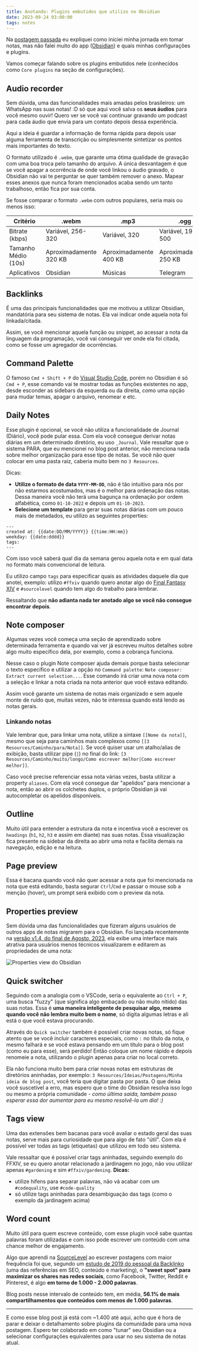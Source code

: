 ```yaml
---
title: Anotando: Plugins embutidos que utilizo no Obsidian
date: 2023-09-24 03:00:00
tags: notes
---
```


Na [postagem passada](https://wevtimoteo.github.io/posts/2023-09-23-tomando-notas-como-desenvolvedor-de-software.html) eu expliquei como iniciei minha jornada em tomar notas, mas não falei muito do app ([Obsidian](https://obsidian.md)) e quais minhas configurações e plugins.

Vamos começar falando sobre os plugins embutidos nele (conhecidos como `Core plugins` na seção de configurações).

## Audio recorder

Sem dúvida, uma das funcionalidades mais amadas pelos brasileiros: um WhatsApp nas suas notas! :D só que aqui você salva os **seus áudios** para você mesmo ouvir! Quero ver se você vai continuar gravando um podcast para cada áudio que envia para um contato depois dessa experiência.

Aqui a ideia é guardar a informação de forma rápida para depois usar alguma ferramenta de transcrição ou simplesmente sintetizar os pontos mais importantes do texto.

O formato utilizado é `.webm`, que garante uma ótima qualidade de gravação com uma boa troca pelo tamanho do arquivo. A única desvantagem é que se você apagar a ocorrência de onde você linkou o áudio gravado, o Obsidian não vai te perguntar se quer também remover o anexo. Mapear esses anexos que nunca foram mencionados acaba sendo um tanto trabalhoso, então fica por sua conta.

Se fosse comparar o formato `.webm` com outros populares, seria mais ou menos isso:

| Critério            | .webm                  | .mp3                   | .ogg                   | .opus                 |
| ------------------- | ---------------------- | ---------------------- | ---------------------- | --------------------- |
| Bitrate (kbps)      | Variável, 256-320      | Variável, 320          | Variável, 192-500      | Variável, 6-510       |
| Tamanho Médio (10s) | Aproximadamente 320 KB | Aproximadamente 400 KB | Aproximadamente 250 KB | Aproximadamente 80 KB |
| Aplicativos         | Obsidian               | Músicas                | Telegram               | WhatsApp              |

## Backlinks

É uma das principais funcionalidades que me motivou a utilizar Obsidian, mandatória para seu sistema de notas. Ela vai indicar onde aquela nota foi linkada/citada.

Assim, se você mencionar aquela função ou snippet, ao acessar a nota da linguagem da programação, você vai conseguir ver onde ela foi citada, como se fosse um agregador de ocorrências.

## Command Palette

O famoso `Cmd + Shift + P` do [Visual Studio Code](https://code.visualstudio.com/), porém no Obsidian é só `Cmd + P`, esse comando vai te mostrar todas as funções existentes no app, desde esconder as sidebars da esquerda ou da direita, como uma opção para mudar temas, apagar o arquivo, renomear e etc.

## Daily Notes

Esse plugin é opcional, se você não utiliza a funcionalidade de Journal (Diário), você pode pular essa. Com ela você consegue derivar notas diárias em um determinado diretório, eu uso `_Journal`. Vale ressaltar que o sistema PARA, que eu mencionei no blog post anterior, não menciona nada sobre melhor organização para esse tipo de notas. Se você não quer colocar em uma pasta raiz, caberia muito bem no `3 Resources`.

Dicas:

- **Utilize o formato de data `YYYY-MM-DD`**, não é tão intuitivo para nós por não estarmos acostumados, mas é o melhor para ordenação das notas. Dessa maneira você não terá uma bagunça na ordenação por ordem alfabética, como `01-10-2022` e depois um `01-10-2023`.
- **Selecione um template** para gerar suas notas diárias com um pouco mais de metadados, eu utilizo as seguintes properties:

```
---
created at: {{date:DD/MM/YYYY}} {{time:HH:mm}}
weekday: {{date:dddd}}
tags:
---
```

Com isso você saberá qual dia da semana gerou aquela nota e em qual data no formato mais convencional de leitura.

Eu utilizo campo `tags` para especificar quais as atividades daquele dia que anotei, exemplo: utilizo `#ffxiv` quando quero anotar algo do [Final Fantasy XIV](https://na.finalfantasyxiv.com/) e `#sourcelevel` quando tem algo do trabalho para lembrar.

Ressaltando que **não adianta nada ter anotado algo se você não consegue encontrar depois**.

## Note composer

Algumas vezes você começa uma seção de aprendizado sobre determinada ferramenta e quando vai ver já escreveu muitos detalhes sobre algo muito específico dela, por exemplo, como a cobrança funciona.

Nesse caso o plugin Note composer ajuda demais porque basta selecionar o texto específico e utilizar a opção no `Command palette`: `Note composer: Extract current selection...`. Esse comando irá criar uma nova nota com a seleção e linkar a nota criada na nota anterior que você estava editando.

Assim você garante um sistema de notas mais organizado e sem aquele monte de ruído que, muitas vezes, não te interessa quando está lendo as notas gerais.

### Linkando notas

Vale lembrar que, para linkar uma nota, utilize a sintaxe `[[Nome da nota]]`, mesmo que seja para caminhos mais complexos como `[[3 Resources/Caminho/para/Nota]]`. Se você quiser usar um atalho/alias de exibição, basta utilizar pipe (`|`) no final do link: `[3 Resources/Caminho/muito/longo/Como escrever melhor|Como escrever melhor]]`.

Caso você precise referenciar essa nota várias vezes, basta utilizar a property `aliases`. Com ela você consegue dar "apelidos" para mencionar a nota, então ao abrir os colchetes duplos, o próprio Obsidian já vai autocompletar os apelidos disponíveis.

## Outline

Muito útil para entender a estrutura da nota e incentiva você a escrever os `headings` (`h1`, `h2`, `h3` e assim em diante) nas suas notas. Essa visualização fica presente na sidebar da direita ao abrir uma nota e facilita demais na navegação, edição e na leitura.

## Page preview

Essa é bacana quando você não quer acessar a nota que foi mencionada na nota que está editando, basta segurar `Ctrl`/`Cmd` e passar o mouse sob a menção (hover), um prompt será exibido com o preview da nota.

## Properties preview

Sem dúvida uma das funcionalidades que fizeram alguns usuários de outros apps de notas migrarem para o Obsidian. Foi lançada recentemente na [versão v1.4, do final de Agosto, 2023](https://obsidian.md/changelog/2023-08-31-desktop-v1.4.5/), ela exibe uma interface mais atrativa para usuários menos técnicos visualizarem e editarem as propriedades de uma nota:

![Properties view do Obsidian](https://github.com/obsidianmd/obsidian-api/assets/693981/aea72173-5663-459d-83de-6ff888f6bdd5)

## Quick switcher

Seguindo com a analogia com o VSCode, seria o equivalente ao `Ctrl + P`, uma busca "fuzzy" (que significa algo embaçado ou não muito nítido) das suas notas. Essa é **uma maneira inteligente de pesquisar algo, mesmo quando você não lembra muito bem o nome**, só digita algumas letras e ali está o que você estava procurando.

Através do `Quick switcher` também é possível criar novas notas, só fique atento que se você incluir caracteres especiais, como `:` no título da nota, o mesmo falhará e se você estava pensando em um título para o blog post (como eu para esse), será perdido! Então coloque um nome rápido e depois renomeie a nota, utilizando o plugin apenas para criar no local correto.

Ela não funciona muito bem para criar novas notas em estruturas de diretórios aninhadas, por exemplo: `3 Resources/Ideias/Postagens/Minha ideia de blog post`, você teria que digitar pasta por pasta. O que deixa você suscetível a erro, mas espero que o time do Obsidian resolva isso logo ou mesmo a própria comunidade - _como última saída, também posso esperar essa dor aumentar para eu mesmo resolvê-la um dia! :)_

## Tags view

Uma das extensões bem bacanas para você avaliar o estado geral das suas notas, serve mais para curiosidade que para algo de fato "útil". Com ela é possível ver todas as tags (etiquetas) que utilizou em todo seu sistema.

Vale ressaltar que é possível criar tags aninhadas, seguindo exemplo do FFXIV, se eu quero anotar relacionado a jardinagem no jogo, não vou utilizar apenas `#gardening` e sim `#ffxiv/gardening`. **Dicas:**

- utilize hífens para separar palavras, não vá acabar com um `#codequality`, use `#code-quality`
- só utilize tags aninhadas para desambiguação das tags (como o exemplo da jardinagem acima)

## Word count

Muito útil para quem escreve conteúdo, com esse plugin você sabe quantas palavras foram utilizadas e com isso pode escrever um conteúdo com uma chance melhor de engajamento.

Algo que aprendi na [SourceLevel](https://sourcelevel.io) ao escrever postagens com maior frequência foi que, segundo um [estudo de 2019 do pessoal da Backlinko](https://backlinko.com/content-study) (uma das referências em SEO, conteúdo e marketing), o **"sweet spot" para maximizar os shares nas redes sociais**, como Facebook, Twitter, Reddit e Pinterest, é algo **em torno de 1.000 - 2.000 palavras**.

Blog posts nesse intervalo de conteúdo tem, em média, **56.1% de mais compartilhamentos que conteúdos com menos de 1.000 palavras**.

---

E como esse blog post já está com ~1.400 até aqui, acho que é hora de parar e deixar o detalhamento sobre plugins da comunidade para uma nova postagem. Espero ter colaborado em como "tunar" seu Obsidian ou a selecionar configurações equivalentes para usar no seu sistema de notas atual.
